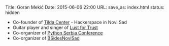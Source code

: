 Title: Goran Mekić
Date: 2015-06-06 22:00
URL:
save_as: index.html
status: hidden

- Co-founder of [Tilda Center](http://tilda.center) - Hackerspace in Novi Sad
- Guitar player and singer of [Lust for Trust](https://www.facebook.com/lustfortrust)
- Co-organizer of [Python Serbia Conference](https://pyser.org)
- Co-organizer of [BSidesNoviSad](https://bsidesns.org)
